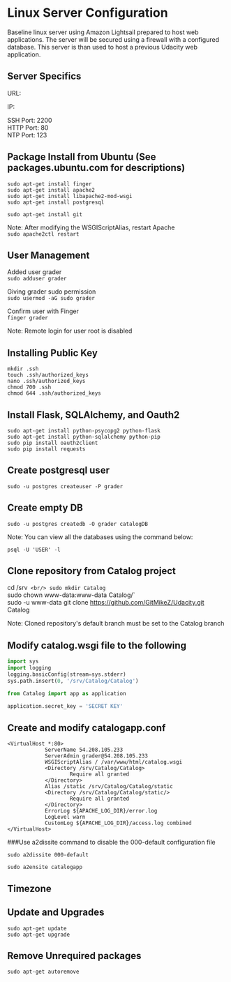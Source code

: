 ﻿# Linux Server Configuration

Baseline linux server using Amazon Lightsail prepared to host web applications.
The server will be secured using a firewall with a configured database.
This server is than used to host a previous Udacity web application.

## Server Specifics

URL: <br/>

IP: <br/>

SSH Port: 2200 <br/>
HTTP Port: 80 <br/>
NTP Port: 123 <br/>

## Package Install from Ubuntu (See packages.ubuntu.com for descriptions)

`sudo apt-get install finger` <br/>
`sudo apt-get install apache2` <br/>
`sudo apt-get install libapache2-mod-wsgi` <br/>
`sudo apt-get install postgresql` <br/>

`sudo apt-get install git`

Note: After modifying the WSGIScriptAlias, restart Apache <br/>
`sudo apache2ctl restart`

## User Management

Added user grader <br/>
`sudo adduser grader` <br/>

Giving grader sudo permission <br/>
`sudo usermod -aG sudo grader`<br/>

Confirm user with Finger <br/>
`finger grader`<br/>

Note: Remote login for user root is disabled

## Installing Public Key

`mkdir .ssh` <br/>
`touch .ssh/authorized_keys` <br/>
`nano .ssh/authorized_keys` <br/>
`chmod 700 .ssh` <br/>
`chmod 644 .ssh/authorized_keys`

## Install Flask, SQLAlchemy, and Oauth2

`sudo apt-get install python-psycopg2 python-flask` <br/>
`sudo apt-get install python-sqlalchemy python-pip` <br/>
`sudo pip install oauth2client` <br/>
`sudo pip install requests`

## Create postgresql user

`sudo -u postgres createuser -P grader`

## Create empty DB

`sudo -u postgres createdb -O grader catalogDB`

Note: You can view all the databases using the command below:

`psql -U 'USER' -l`

## Clone repository from Catalog project

cd /srv` <br/>
sudo mkdir Catalog` <br/>
sudo chown www-data:www-data Catalog/` <br/>
sudo -u www-data git clone https://github.com/GitMikeZ/Udacity.git Catalog


Note: Cloned repository's default branch must be set to the Catalog branch

## Modify catalog.wsgi file to the following

```python
import sys
import logging
logging.basicConfig(stream=sys.stderr)
sys.path.insert(0, '/srv/Catalog/Catalog')

from Catalog import app as application

application.secret_key = 'SECRET KEY'
```

## Create and modify catalogapp.conf

```
<VirtualHost *:80>
            ServerName 54.208.105.233
            ServerAdmin grader@54.208.105.233
            WSGIScriptAlias / /var/www/html/catalog.wsgi
            <Directory /srv/Catalog/Catalog>
                    Require all granted
            </Directory>
            Alias /static /srv/Catalog/Catalog/static
            <Directory /srv/Catalog/Catalog/static/>
                    Require all granted
            </Directory>
            ErrorLog ${APACHE_LOG_DIR}/error.log
            LogLevel warn
            CustomLog ${APACHE_LOG_DIR}/access.log combined
</VirtualHost>
```

###Use a2dissite command to disable the 000-default configuration file

`sudo a2dissite 000-default`

`sudo a2ensite catalogapp`

## Timezone

## Update and Upgrades

`sudo apt-get update` <br/>
`sudo apt-get upgrade`

## Remove Unrequired packages

`sudo apt-get autoremove`












